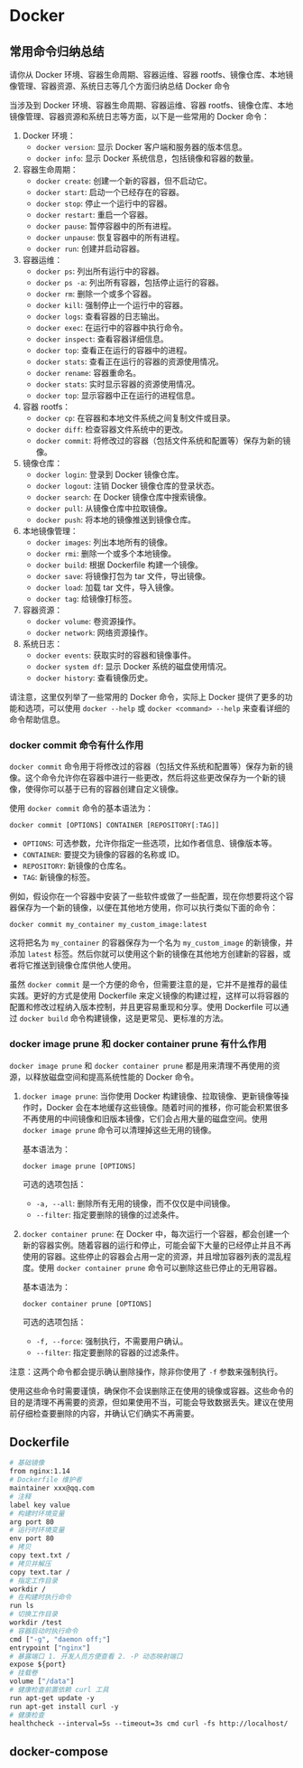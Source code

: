 # Docker

## 常用命令归纳总结

请你从 Docker 环境、容器生命周期、容器运维、容器 rootfs、镜像仓库、本地镜像管理、容器资源、系统日志等几个方面归纳总结 Docker 命令

当涉及到 Docker 环境、容器生命周期、容器运维、容器 rootfs、镜像仓库、本地镜像管理、容器资源和系统日志等方面，以下是一些常用的 Docker 命令：

1. Docker 环境：
   - `docker version`: 显示 Docker 客户端和服务器的版本信息。
   - `docker info`: 显示 Docker 系统信息，包括镜像和容器的数量。
2. 容器生命周期：
   - `docker create`: 创建一个新的容器，但不启动它。
   - `docker start`: 启动一个已经存在的容器。
   - `docker stop`: 停止一个运行中的容器。
   - `docker restart`: 重启一个容器。
   - `docker pause`: 暂停容器中的所有进程。
   - `docker unpause`: 恢复容器中的所有进程。
   - `docker run`: 创建并启动容器。
3. 容器运维：
   - `docker ps`: 列出所有运行中的容器。
   - `docker ps -a`: 列出所有容器，包括停止运行的容器。
   - `docker rm`: 删除一个或多个容器。
   - `docker kill`: 强制停止一个运行中的容器。
   - `docker logs`: 查看容器的日志输出。
   - `docker exec`: 在运行中的容器中执行命令。
   - `docker inspect`: 查看容器详细信息。
   - `docker top`: 查看正在运行的容器中的进程。
   - `docker stats`: 查看正在运行的容器的资源使用情况。
   - `docker rename`: 容器重命名。
   - `docker stats`: 实时显示容器的资源使用情况。
   - `docker top`: 显示容器中正在运行的进程信息。
4. 容器 rootfs：
   - `docker cp`: 在容器和本地文件系统之间复制文件或目录。
   - `docker diff`: 检查容器文件系统中的更改。
   - `docker commit`: 将修改过的容器（包括文件系统和配置等）保存为新的镜像。
5. 镜像仓库：
   - `docker login`: 登录到 Docker 镜像仓库。
   - `docker logout`: 注销 Docker 镜像仓库的登录状态。
   - `docker search`: 在 Docker 镜像仓库中搜索镜像。
   - `docker pull`: 从镜像仓库中拉取镜像。
   - `docker push`: 将本地的镜像推送到镜像仓库。
6. 本地镜像管理：
   - `docker images`: 列出本地所有的镜像。
   - `docker rmi`: 删除一个或多个本地镜像。
   - `docker build`: 根据 Dockerfile 构建一个镜像。
   - `docker save`: 将镜像打包为 tar 文件，导出镜像。
   - `docker load`: 加载 tar 文件，导入镜像。
   - `docker tag`: 给镜像打标签。
7. 容器资源：
   - `docker volume`: 卷资源操作。
   - `docker network`: 网络资源操作。
8. 系统日志：
   - `docker events`: 获取实时的容器和镜像事件。
   - `docker system df`: 显示 Docker 系统的磁盘使用情况。
   - `docker history`: 查看镜像历史。

请注意，这里仅列举了一些常用的 Docker 命令，实际上 Docker 提供了更多的功能和选项，可以使用 `docker --help` 或 `docker <command> --help` 来查看详细的命令帮助信息。

### docker commit 命令有什么作用

`docker commit` 命令用于将修改过的容器（包括文件系统和配置等）保存为新的镜像。这个命令允许你在容器中进行一些更改，然后将这些更改保存为一个新的镜像，使得你可以基于已有的容器创建自定义镜像。

使用 `docker commit` 命令的基本语法为：

```
docker commit [OPTIONS] CONTAINER [REPOSITORY[:TAG]]
```

- `OPTIONS`: 可选参数，允许你指定一些选项，比如作者信息、镜像版本等。
- `CONTAINER`: 要提交为镜像的容器的名称或 ID。
- `REPOSITORY`: 新镜像的仓库名。
- `TAG`: 新镜像的标签。

例如，假设你在一个容器中安装了一些软件或做了一些配置，现在你想要将这个容器保存为一个新的镜像，以便在其他地方使用，你可以执行类似下面的命令：

```
docker commit my_container my_custom_image:latest
```

这将把名为 `my_container` 的容器保存为一个名为 `my_custom_image` 的新镜像，并添加 `latest` 标签。然后你就可以使用这个新的镜像在其他地方创建新的容器，或者将它推送到镜像仓库供他人使用。

虽然 `docker commit` 是一个方便的命令，但需要注意的是，它并不是推荐的最佳实践。更好的方式是使用 Dockerfile 来定义镜像的构建过程，这样可以将容器的配置和修改过程纳入版本控制，并且更容易重现和分享。使用 Dockerfile 可以通过 `docker build` 命令构建镜像，这是更常见、更标准的方法。

### docker image prune 和 docker container prune 有什么作用

`docker image prune` 和 `docker container prune` 都是用来清理不再使用的资源，以释放磁盘空间和提高系统性能的 Docker 命令。

1. `docker image prune`: 当你使用 Docker 构建镜像、拉取镜像、更新镜像等操作时，Docker 会在本地缓存这些镜像。随着时间的推移，你可能会积累很多不再使用的中间镜像和旧版本镜像，它们会占用大量的磁盘空间。使用 `docker image prune` 命令可以清理掉这些无用的镜像。

   基本语法为：

   ```
   docker image prune [OPTIONS]
   ```

   可选的选项包括：

   - `-a, --all`: 删除所有无用的镜像，而不仅仅是中间镜像。
   - `--filter`: 指定要删除的镜像的过滤条件。

2. `docker container prune`: 在 Docker 中，每次运行一个容器，都会创建一个新的容器实例。随着容器的运行和停止，可能会留下大量的已经停止并且不再使用的容器。这些停止的容器会占用一定的资源，并且增加容器列表的混乱程度。使用 `docker container prune` 命令可以删除这些已停止的无用容器。

   基本语法为：

   ```
   docker container prune [OPTIONS]
   ```

   可选的选项包括：

   - `-f, --force`: 强制执行，不需要用户确认。
   - `--filter`: 指定要删除的容器的过滤条件。

注意：这两个命令都会提示确认删除操作，除非你使用了 `-f` 参数来强制执行。

使用这些命令时需要谨慎，确保你不会误删除正在使用的镜像或容器。这些命令的目的是清理不再需要的资源，但如果使用不当，可能会导致数据丢失。建议在使用前仔细检查要删除的内容，并确认它们确实不再需要。

## Dockerfile

```dockerfile
# 基础镜像
from nginx:1.14
# Dockerfile 维护者
maintainer xxx@qq.com
# 注释
label key value
# 构建时环境变量
arg port 80
# 运行时环境变量
env port 80
# 拷贝
copy text.txt /
# 拷贝并解压
copy text.tar /
# 指定工作目录
workdir /
# 在构建时执行命令
run ls
# 切换工作目录
workdir /test
# 容器启动时执行命令
cmd ["-g", "daemon off;"]
entrypoint ["nginx"]
# 暴露端口 1. 开发人员方便查看 2. -P 动态映射端口
expose ${port}
# 挂载卷
volume ["/data"]
# 健康检查前置依赖 curl 工具
run apt-get update -y
run apt-get install curl -y
# 健康检查
healthcheck --interval=5s --timeout=3s cmd curl -fs http://localhost/ || exit 1
```

## docker-compose

